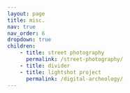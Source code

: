 ```yaml
---
layout: page
title: misc.
nav: true
nav_order: 6
dropdown: true
children: 
    - title: street photography
      permalink: /street-photography/
    - title: divider
    - title: lightshot project
      permalink: /digital-archeology/
---
```


